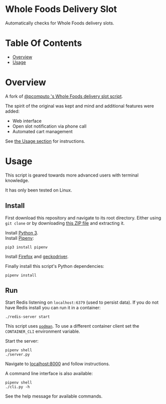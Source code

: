 # Whole Foods Delivery Slot
Automatically checks for Whole Foods delivery slots.

# Table Of Contents
- [Overview](#overview)
- [Usage](#usage)

# Overview
A fork of [@pcomputo 's Whole Foods delivery slot script](https://github.com/pcomputo/Whole-Foods-Delivery-Slot).

The spirit of the original was kept and mind and additional features were added:

- Web interface
- Open slot notification via phone call
- Automated cart management

See [the Usage section](#usage) for instructions.

# Usage
This script is geared towards more advanced users with terminal knowledge.

It has only been tested on Linux.

## Install
First download this repository and navigate to its root directory. Either using 
`git clone` or by downloading [this ZIP file](https://github.com/Noah-Huppert/Whole-Foods-Delivery-Slot/archive/master.zip)
and extracting it.

Install [Python 3](https://www.python.org/).  
Install [Pipenv](https://pipenv.pypa.io/en/latest/):

```
pip3 install pipenv
```

Install [Firefox](https://www.mozilla.org/en-US/firefox/new/) and [geckodriver](https://github.com/mozilla/geckodriver).

Finally install this script's Python dependencies:

```
pipenv install
```

## Run
Start Redis listening on `localhost:6379` (used to persist data). If you do not
have Redis install you can run it in a container:

```
./redis-server start
```

This script uses [`podman`](https://podman.io/). To use a different container 
client set the `CONTAINER_CLI` environment variable.

Start the server:

```
pipenv shell
./server.py
```

Navigate to [localhost:8000](http://localhost:8000) and follow instructions.

A command line interface is also available:

```
pipenv shell
./cli.py -h
```

See the help message for available commands.

